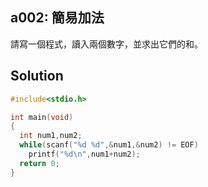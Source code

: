 ## a002: 簡易加法

請寫一個程式，讀入兩個數字，並求出它們的和。

## Solution
```C
#include<stdio.h>

int main(void)
{
  int num1,num2;
  while(scanf("%d %d",&num1,&num2) != EOF)
    printf("%d\n",num1+num2);
  return 0;
}
```
